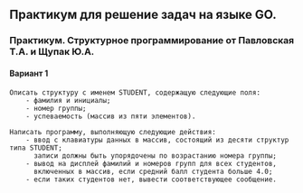 ## Практикум для решение задач на языке GO.
### Практикум. Структурное программирование от Павловская Т.А. и Щупак Ю.А.

#### Вариант 1
```
Описать структуру с именем STUDENT, содержащую следующие поля:
    - фамилия и инициалы;
    - номер группы;
    - успеваемость (массив из пяти элементов).

Написать программу, выполняющую следующие действия:
    - ввод с клавиатуры данных в массив, состоящий из десяти структур типа STUDENT;
      записи должны быть упорядочены по возрастанию номера группы;
    - вывод на дисплей фамилий и номеров групп для всех студентов, 
      включенных в массив, если средний балл студента больше 4.0;
    - если таких студентов нет, вывести соответствующее сообщение.
```
